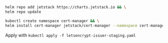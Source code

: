 
```bash
helm repo add jetstack https://charts.jetstack.io && \
helm repo update
```

```bash
kubectl create namespace cert-manager && \
helm install cert-manager jetstack/cert-manager --namespace cert-manager --set installCRDs=true
```


Apply with `kubectl apply -f letsencrypt-issuer-staging.yaml`